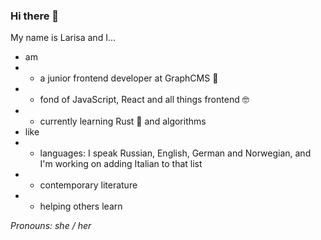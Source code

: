 ### Hi there 👋

My name is Larisa and I...
- am 
- - a junior frontend developer at GraphCMS 💜
- - fond of JavaScript, React and all things frontend 🤓
- - currently learning Rust 🦀 and algorithms
- like
- - languages: I speak Russian, English, German and Norwegian, and I'm working on adding Italian to that list
- - contemporary literature
- - helping others learn

_Pronouns: she / her_
